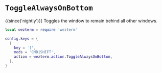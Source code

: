 # `ToggleAlwaysOnBottom`

{{since('nightly')}}
Toggles the window to remain behind all other windows.

```lua
local wezterm = require 'wezterm'

config.keys = {
  {
    key = ']',
    mods = 'CMD|SHIFT',
    action = wezterm.action.ToggleAlwaysOnBottom,
  },
}
```


